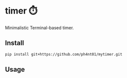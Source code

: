 # timer ⏱️

Minimalistic Terminal-based timer.

## Install

```bash
pip install git+https://github.com/ph4nt01/mytimer.git
```

## Usage


